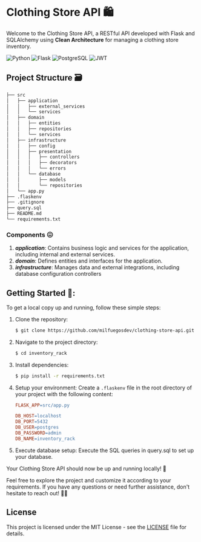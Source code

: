 
# Clothing Store API 🛍️
Welcome to the Clothing Store API, a RESTful API developed with Flask and SQLAlchemy using **Clean Architecture** for managing a clothing store inventory. 


![Python](https://img.shields.io/badge/Python-14354C?style=for-the-badge&logo=python&logoColor=white)
![Flask](https://img.shields.io/badge/Flask-000000?style=for-the-badge&logo=flask&logoColor=white)
![PostgreSQL](https://img.shields.io/badge/PostgreSQL-316192?style=for-the-badge&logo=postgresql&logoColor=white)
![JWT](https://img.shields.io/badge/json%20web%20tokens-323330?style=for-the-badge&logo=json-web-tokens&logoColor=pink)


## Project Structure 🗃️
```.txt
├── src
│   ├── application
│   │   ├── external_services
│   │   └── services
│   ├── domain
│   │   ├── entities
│   │   ├── repositories
│   │   └── services
│   ├── infrastructure
│   │   ├── config
│   │   ├── presentation
│   │   │   ├── controllers
│   │   │   ├── decorators
│   │   │   └── errors
│   │   └── database
│   │       ├── models
│   │       └── repositories
│   └── app.py
├── .flaskenv
├── .gitignore
├── query.sql
├── README.md
└── requirements.txt
```

### Components 😖

1. ***application***: Contains business logic and services for the application, including internal and external services.
2. ***domain***: Defines entities and interfaces for the application.
3. ***infrastructure***: Manages data and external integrations, including database configuration controllers

## Getting Started 🦕:

To get a local copy up and running, follow these simple steps: 

1. Clone the repository:

   ```bash
   $ git clone https://github.com/milfuegosdev/clothing-store-api.git
   ```

2. Navigate to the project directory:

   ```bash
   $ cd inventory_rack
   ```

3. Install dependencies:
   ```bash
   $ pip install -r requirements.txt
   ```

4. Setup your environment: 
Create a `.flaskenv` file in the root directory of your project with the following content:

   ```makefile
   FLASK_APP=src/app.py

   DB_HOST=localhost
   DB_PORT=5432
   DB_USER=postgres
   DB_PASSWORD=admin
   DB_NAME=inventory_rack
   ```
5. Execute database setup: Execute the SQL queries in query.sql to set up your database.

Your Clothing Store API should now be up and running locally! 🚀


Feel free to explore the project and customize it according to your requirements. If you have any questions or need further assistance, don't hesitate to reach out! 🦖👕

## License
This project is licensed under the MIT License - see the [LICENSE](LICENSE) file for details.
